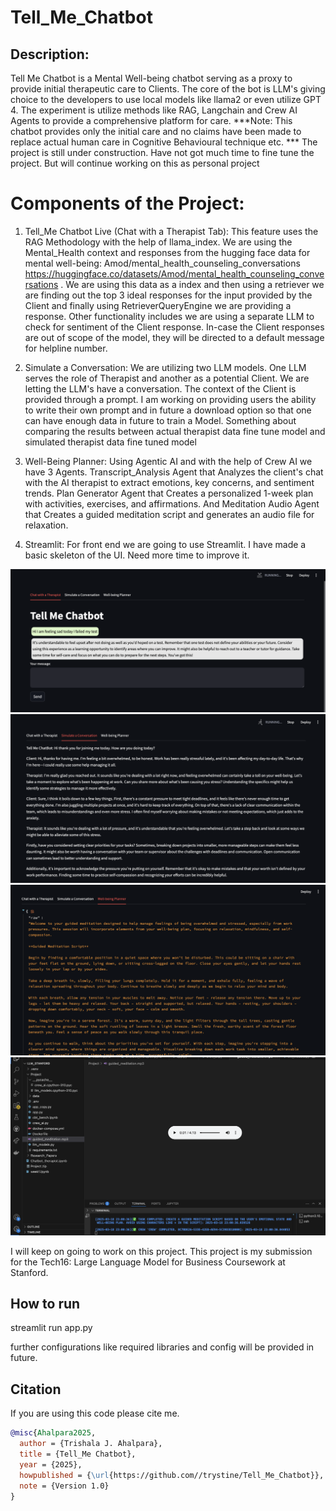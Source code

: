 # Tell_Me_Chatbot

## Description:
Tell Me Chatbot is a Mental Well-being chatbot serving as a proxy to provide initial therapeutic care to Clients. The core of the bot is LLM's giving choice to the developers to use local models like llama2 or even utilize GPT 4. The experiment is utilize methods like RAG, Langchain and Crew AI Agents to provide a comprehensive platform for care.
***Note: This chatbot provides only the initial care and no claims have been made to replace actual human care in Cognitive Behavioural technique etc.
*** The project is still under construction. Have not got much time to fine tune the project. But will continue working on this as personal project

# Components of the Project:

1. Tell_Me Chatbot Live (Chat with a Therapist Tab): This feature uses the RAG Methodology with the help of llama_index. We are using the Mental_Health context and responses from the hugging face data for mental well-being: Amod/mental_health_counseling_conversations https://huggingface.co/datasets/Amod/mental_health_counseling_conversations . We are using this data as a index and then using a retriever we are finding out the top 3 ideal responses for the input provided by the Client and finally using RetrieverQueryEngine we are providing a response. Other functionality includes we are using a separate LLM to check for sentiment of the Client response. In-case the Client responses are out of scope of the model, they will be directed to a default message for helpline number. 

2. Simulate a Conversation: We are utilizing two LLM models. One LLM serves the role of Therapist and another as a potential Client. We are letting the LLM's have a conversation. The context of the Client is provided through a prompt. I am working on providing users the ability to write their own prompt and in future a download option so that one can have enough data in future to train a Model. Something about comparing the results between actual therapist data fine tune model and simulated therapist data fine tuned model

3. Well-Being Planner: Using Agentic AI and with the help of Crew AI we have 3 Agents. Transcript_Analysis Agent that Analyzes the client's chat with the AI therapist to extract emotions, key concerns, and sentiment trends. Plan Generator Agent that Creates a personalized 1-week plan with activities, exercises, and affirmations. And Meditation Audio Agent that Creates a guided meditation script and generates an audio file for relaxation.

4. Streamlit: For front end we are going to use Streamlit. I have made a basic skeleton of the UI. Need more time to improve it.

![Alt text](images/live_chat.png)
![Alt text](images/simulated_chat.png)
![Alt text](images/well_being_planner.png)
![Alt text](images/recording.png)

I will keep on going to work on this project. This project is my submission for the Tech16: Large Language Model for Business Coursework at Stanford. 

## How to run
streamlit run app.py

further configurations like required libraries and config will be provided in future.

## Citation
If you are using this code please cite me.

```bibtex
@misc{Ahalpara2025,
  author = {Trishala J. Ahalpara},
  title = {Tell_Me Chatbot},
  year = {2025},
  howpublished = {\url{https://github.com//trystine/Tell_Me_Chatbot}},
  note = {Version 1.0}
}
